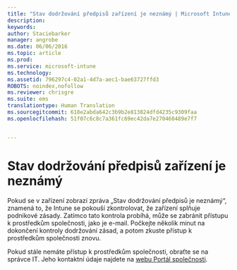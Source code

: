 ```yaml
---
title: "Stav dodržování předpisů zařízení je neznámý | Microsoft Intune"
description: 
keywords: 
author: Staciebarker
manager: angrobe
ms.date: 06/06/2016
ms.topic: article
ms.prod: 
ms.service: microsoft-intune
ms.technology: 
ms.assetid: 796297c4-02a1-4d7a-aec1-bae63727ffd3
ROBOTS: noindex,nofollow
ms.reviewer: chrisgre
ms.suite: ems
translationtype: Human Translation
ms.sourcegitcommit: 618e2abda642c3b9b2e813824dfd4235c9309faa
ms.openlocfilehash: 51f07c6c8c7a361fc69ec42da7e270460489e7f7


---
```



# Stav dodržování předpisů zařízení je neznámý

Pokud se v zařízení zobrazí zpráva „Stav dodržování předpisů je neznámý“, znamená to, že Intune se pokouší zkontrolovat, že zařízení splňuje podnikové zásady. Zatímco tato kontrola probíhá, může se zabránit přístupu k prostředkům společnosti, jako je e-mail. Počkejte několik minut na dokončení kontroly dodržování zásad, a potom zkuste přístup k prostředkům společnosti znovu.

Pokud stále nemáte přístup k prostředkům společnosti, obraťte se na správce IT. Jeho kontaktní údaje najdete na [webu Portál společnosti](http://portal.manage.microsoft.com).



<!--HONumber=Jul16_HO4-->


